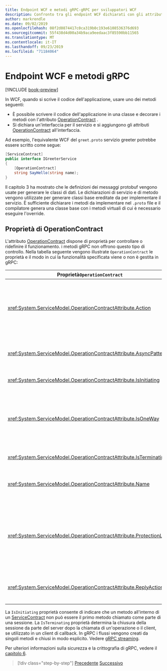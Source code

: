 ```yaml
---
title: Endpoint WCF e metodi gRPC-gRPC per sviluppatori WCF
description: Confronto tra gli endpoint WCF dichiarati con gli attributi ServiceContract e OperationContract e i metodi gRPC dichiarati in protobuf
author: markrendle
ms.date: 09/02/2019
ms.openlocfilehash: 08f2d0874417c0ca319b0c193e6108536376d693
ms.sourcegitcommit: 55f438d4d00a34b9aca9eedaac3f85590bb11565
ms.translationtype: MT
ms.contentlocale: it-IT
ms.lasthandoff: 09/23/2019
ms.locfileid: "71184064"
---
```

# <a name="wcf-endpoints-and-grpc-methods"></a>Endpoint WCF e metodi gRPC

[!INCLUDE [book-preview](../../../includes/book-preview.md)]

In WCF, quando si scrive il codice dell'applicazione, usare uno dei metodi seguenti:

- È possibile scrivere il codice dell'applicazione in una classe e decorare i metodi con l'attributo [OperationContract](xref:System.ServiceModel.OperationContractAttribute) .
- Si dichiara un'interfaccia per il servizio e si aggiungono gli attributi [OperationContract](xref:System.ServiceModel.OperationContractAttribute) all'interfaccia.

Ad esempio, l'equivalente WCF del `greet.proto` servizio greeter potrebbe essere scritto come segue:

```csharp
[ServiceContract]
public interface IGreeterService
{
    [OperationContract]
    string SayHello(string name);
}
```

Il capitolo 3 ha mostrato che le definizioni dei messaggi protobuf vengono usate per generare le classi di dati. Le dichiarazioni di servizio e di metodo vengono utilizzate per generare classi base ereditate da per implementare il servizio. È sufficiente dichiarare i metodi da implementare nel `.proto` file e il compilatore genera una classe base con i metodi virtuali di cui è necessario eseguire l'override.

## <a name="operationcontract-properties"></a>Proprietà di OperationContract

L'attributo [OperationContract](xref:System.ServiceModel.OperationContractAttribute) dispone di proprietà per controllare o ridefinire il funzionamento. i metodi gRPC non offrono questo tipo di controllo. Nella tabella seguente vengono illustrate `OperationContract` le proprietà e il modo in cui la funzionalità specificata viene o non è gestita in gRPC:

| Proprietà`OperationContract` | gRPC                                             |
| ---------------------------- | ------------------------------------------------ |
| <xref:System.ServiceModel.OperationContractAttribute.Action>             | URI che identifica l'operazione. gRPC `package`usa il nome del `service` e `rpc` `.proto` del file. |
| <xref:System.ServiceModel.OperationContractAttribute.AsyncPattern>       | Tutti i metodi del servizio `Task` gRPC restituiscono oggetti. |
| <xref:System.ServiceModel.OperationContractAttribute.IsInitiating>       | Vedere la nota seguente. |
| <xref:System.ServiceModel.OperationContractAttribute.IsOneWay>           | I metodi gRPC unidirezionali restituiscono `Empty` risultati o utilizzano lo streaming client. |
| <xref:System.ServiceModel.OperationContractAttribute.IsTerminating>      | Vedere la nota seguente. |
| <xref:System.ServiceModel.OperationContractAttribute.Name>               | Correlato a SOAP, nessun significato in gRPC. |
| <xref:System.ServiceModel.OperationContractAttribute.ProtectionLevel>    | Nessuna crittografia del messaggio; crittografia di rete gestita a livello di trasporto (TLS su HTTP/2). |
| <xref:System.ServiceModel.OperationContractAttribute.ReplyAction>        | Correlato a SOAP, nessun significato in gRPC. |

La `IsInitiating` proprietà consente di indicare che un metodo all'interno di un [ServiceContract](xref:System.ServiceModel.ServiceContractAttribute) non può essere il primo metodo chiamato come parte di una sessione. La `IsTerminating` proprietà determina la chiusura della sessione da parte del server dopo la chiamata di un'operazione o il client, se utilizzato in un client di callback. In gRPC i flussi vengono creati da singoli metodi e chiusi in modo esplicito. Vedere [gRPC streaming](rpc-types.md#grpc-streaming).

Per ulteriori informazioni sulla sicurezza e la crittografia di gRPC, vedere il [capitolo 6](security.md).

>[!div class="step-by-step"]
>[Precedente](wcf-services-to-grpc-comparison.md)
>[Successivo](wcf-bindings.md)
